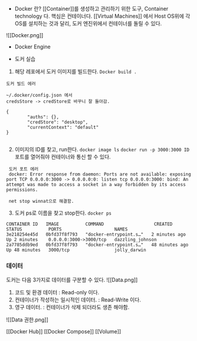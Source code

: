 
- Docker 란?
[[Container]]를 생성하고 관리하기 위한 도구, Container technology 다.  핵심은 컨테이너다.
[[Virtual Machines]] 에서 Host OS위에 각 OS를 설치하는 것과 달리, 도커 엔진위에서 컨테이너를 돌릴 수 있다.

![[Docker.png]]


- Docker Engine

- 도커 실습
1. 해당 레포에서 도커 이미지를 빌드한다.
`Docker build .` 

```
도커 빌드 에러

~/.docker/config.json 에서 
credsStore -> credStore로 바꾸니 잘 돌아감.

{
        "auths": {},
        "credStore": "desktop",
        "currentContext": "default"
}


```


2. 이미지의 ID를 찾고, run한다.
`docker image ls` 
`docker run -p 3000:3000 ID` 포트를 열어줘야 컨테이너와 통신 할 수 있다.

```
 도커 포트 에러 
 docker: Error response from daemon: Ports are not available: exposing port TCP 0.0.0.0:3000 -> 0.0.0.0:0: listen tcp 0.0.0.0:3000: bind: An attempt was made to access a socket in a way forbidden by its access permissions.
 
 net stop winnat으로 해결함. 
```




3. 도커 ps로 이름을 찾고 stop한다.
`docker ps`
```
CONTAINER ID   IMAGE          COMMAND                   CREATED          STATUS          PORTS                    NAMES
3e218254e45d   0bfd37f8f793   "docker-entrypoint.s…"   2 minutes ago    Up 2 minutes    0.0.0.0:3000->3000/tcp   dazzling_johnson
2a7785ddb9ed   0bfd37f8f793   "docker-entrypoint.s…"   48 minutes ago   Up 48 minutes   3000/tcp                 jolly_darwin

```


### 데이터

도커는 다음 3가지로 데이터를 구분할 수 있다.
![[Data.png]]
1. 코드 및 환경 데이터 : Read-only 이다. 
2. 컨테이너가 작성하는 일시적인 데이터. : Read-Write 이다.
3. 영구 데이터. : 컨테이너가 삭제 되더라도 생존 해야함.


![[Data 권한.png]]




[[Docker Hub]]
[[Docker Compose]]
[[Volume]]
